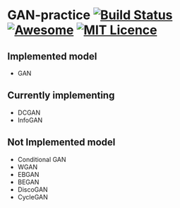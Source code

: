 # GAN-practice [![Build Status](https://travis-ci.org/devArtoria/GAN-models.svg?branch=master)](https://travis-ci.org/devArtoria/GAN-models) [![Awesome](https://cdn.rawgit.com/sindresorhus/awesome/d7305f38d29fed78fa85652e3a63e154dd8e8829/media/badge.svg)](https://github.com/sindresorhus/awesome) [![MIT Licence](https://badges.frapsoft.com/os/mit/mit.svg?v=103)](https://opensource.org/licenses/mit-license.php)


## Implemented model
- GAN

## Currently implementing
- DCGAN
- InfoGAN

## Not Implemented model
- Conditional GAN
- WGAN
- EBGAN
- BEGAN
- DiscoGAN
- CycleGAN
